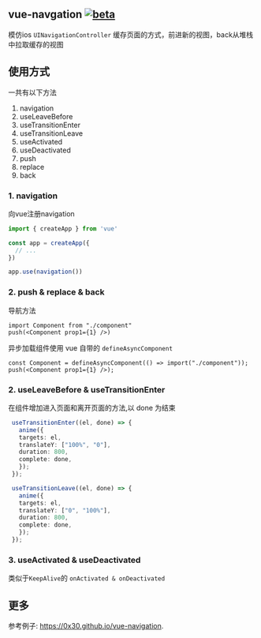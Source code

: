 ## vue-navgation [![beta](https://img.shields.io/npm/v/@0x30/vue-navigation)](https://www.npmjs.com/package/@0x30/vue-navigation)

模仿ios `UINavigationController` 缓存页面的方式，前进新的视图，back从堆栈中拉取缓存的视图

## 使用方式

一共有以下方法

1. navigation
1. useLeaveBefore
1. useTransitionEnter
1. useTransitionLeave
1. useActivated
1. useDeactivated
1. push
1. replace
1. back

### 1. navigation

向vue注册navigation

````ts
import { createApp } from 'vue'

const app = createApp({
  // ...
})

app.use(navigation())
````

### 2. push & replace & back

导航方法

 ```tsx
 import Component from "./component"
 push(<Component prop1={1} />)
 ```

 异步加载组件使用 vue 自带的 `defineAsyncComponent`

 ```tsx
 const Component = defineAsyncComponent(() => import("./component"));
 push(<Component prop1={1} />);
 ```


### 2. useLeaveBefore & useTransitionEnter

在组件增加进入页面和离开页面的方法,以 done 为结束

````ts
 useTransitionEnter((el, done) => {
   anime({
   targets: el,
   translateY: ["100%", "0"],
   duration: 800,
   complete: done,
   });
 });

 useTransitionLeave((el, done) => {
   anime({
   targets: el,
   translateY: ["0", "100%"],
   duration: 800,
   complete: done,
   });
 });
````

### 3. useActivated & useDeactivated

类似于`KeepAlive`的 `onActivated & onDeactivated`

## 更多

参考例子: https://0x30.github.io/vue-navigation. 
